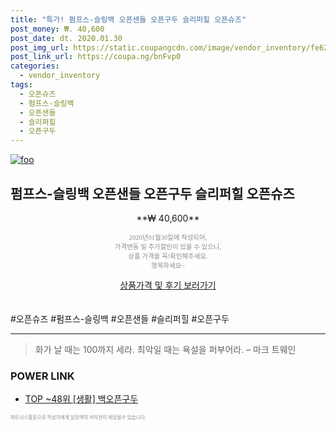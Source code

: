 ```yaml
--- 
title: "특가! 펌프스-슬링백 오픈샌들 오픈구두 슬리퍼힐 오픈슈즈" 
post_money: ₩. 40,600 
post_date: dt. 2020.01.30 
post_img_url: https://static.coupangcdn.com/image/vendor_inventory/fe62/1082e63c7280bd742fd04b6e20f1c09b6d45ad142e830431bf61893825b2.jpg 
post_link_url: https://coupa.ng/bnFvp0 
categories: 
  - vendor_inventory 
tags: 
  - 오픈슈즈 
  - 펌프스-슬링백 
  - 오픈샌들 
  - 슬리퍼힐 
  - 오픈구두 
--- 
```

[![foo](https://static.coupangcdn.com/image/vendor_inventory/fe62/1082e63c7280bd742fd04b6e20f1c09b6d45ad142e830431bf61893825b2.jpg)](https://coupa.ng/bnFvp0) 

## 펌프스-슬링백 오픈샌들 오픈구두 슬리퍼힐 오픈슈즈 
<p style="text-align: center;">**₩ 40,600**</p> 
<p style="text-align: center;"><span style="color: #898c8f; font-family: Georgia,Times,serif; font-size: 0.75em;">2020년01월30일에 작성되어, <br>가격변동 및 추가할인이 있을 수 있으니,<br> 상품 가격을 꼭!확인해주세요.<br>행복하세요~</span> 
</p>	 
<div markdown="0" style="text-align: center;"><a href="https://coupa.ng/bnFvp0" class="btn btn--success">상품가격 및 후기 보러가기</a></div> 
<br><br> 
  #오픈슈즈 #펌프스-슬링백 #오픈샌들 #슬리퍼힐 #오픈구두 
<hr> 

> 화가 날 때는 100까지 세라. 최악일 때는 욕설을 퍼부어라. – 마크 트웨인 


### POWER LINK

* <a href="https://blog.naver.com/an0733/221789778856" target="_blank"> TOP ~48위 [생활] 백오픈구두</a>

<span style="color: #898c8f; font-family: Georgia,Times,serif; font-size: 0.55em;">파트너스활동으로 작성자에게 일정액의 커미션이 제공될수 있습니다.</span> 
